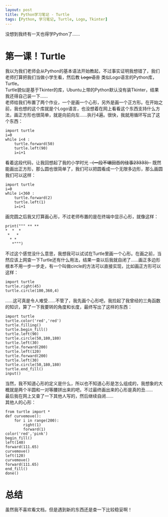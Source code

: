 ```yaml
---
layout: post
title: Python学习笔记 - Turtle
tags: [Python, 学习笔记, Turtle, Logo, Tkinter]
--- 
```


  没想到我终有一天也得学Python了……<!--more-->   
  
# 第一课！Turtle
  我以为我们老师会从Python的基本语法开始教起，不过事实证明我想错了，我们老师打算把我们当做小学生看，然后教 ~~Logo语言~~ 类似Logo语言的Python库，Turtle。   
  Turtle貌似是基于Tkinter的库，Ubuntu上带的Python默认没有装Tkinter，结果我还得自己装一下……   
  老师给我们布置了两个作业，一个是画一个心形，另外是画一个正方形。在开始之前，我也想的这个库就是个Logo语言，也没想着在网上看看这个东西支持什么方法，画正方形也很简单，就是向前向左……执行4遍。很快，我就用循环写出了这个东西：
```
import turtle
i=0
while i<4 :
	turtle.forward(50)
	turtle.left(90)
	i=i+1
```
  看着这段代码，让我回想起了我的小学时光 ~~（一段不堪回首的往事23333）~~ 既然能画出正方形，那么圆也很简单了，我们可以把圆看成一个无限多边形，那么画圆我们可以这样：
```
import turtle
i=0
while i<360 :
	turtle.forward(2)
	turtle.left(1)
	i=i+1
```
  画完圆之后我又打算画心形，不过老师布置的是在终端中显示心形，就像这样：
```
print(""" ** **
*  *  *
 *   *
  * *
   *""")
```
  不过这个感觉没什么意思，我想我可以试试在Turtle里画一个心形。在画之前，当然应该上网查一下Turtle还有什么用法，结果一查以后我就自闭了……画正多边形根本不用一步一步走，有一个叫做circle的方法可以直接实现，比如画正方形可以这样：
```
import turtle
turtle.right(45)
turtle.circle(100,360,4)
```
  ……这可真是令人难受……不管了，我先画个心形吧，我捡起了我曾经的三角函数的知识，算了一下我要转的角度和长度，最终写出了这样的东西：
```
import turtle
turtle.color('red','red')
turtle.filling()
turtle.begin_fill()
turtle.left(90)
turtle.circle(50,180,180)
turtle.left(30)
turtle.forward(200)
turtle.left(120)
turtle.forward(200)
turtle.left(30)
turtle.circle(50,180,180)
turtle.end_fill()
input()
``` 
  当然，我不知道心形的定义是什么，所以也不知道心形是怎么组成的，我想象的大概就是两个半圆和一对等腰拼出来的吧，不过最终画出来的心形是真的丑……   
  最后我在网上又查了一下其他人写的，然后继续自闭……   
  其他人的心形：
```
from turtle import *
def curvemove():
    for i in range(200):
        right(1)
        forward(1)
color('red','pink')        
begin_fill()
left(140)
forward(111.65)
curvemove()
left(120)
curvemove()
forward(111.65)
end_fill()
done()
```

# 总结
  虽然我不喜欢看文档，但是遇到新的东西还是查一下比较稳妥啊！
